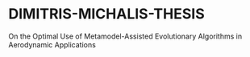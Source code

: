 # DIMITRIS-MICHALIS-THESIS
On the Optimal Use of Metamodel-Assisted  Evolutionary Algorithms in Aerodynamic Applications
